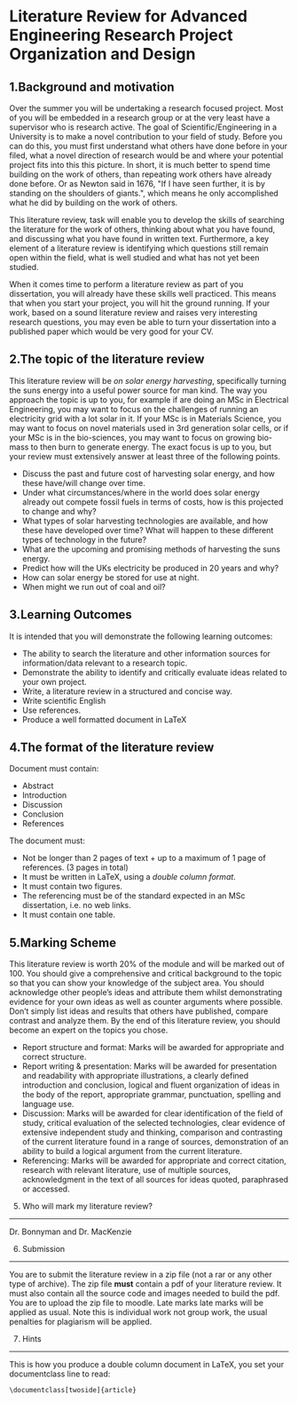 Literature Review for Advanced Engineering Research Project Organization and Design
=========================

1.Background and motivation
----------------------------

Over the summer you will be undertaking a research focused project.  Most of you will be embedded in a research group or at the very least have a supervisor who is research active.  The goal of Scientific/Engineering in a University is to make a novel contribution to your field of study.  Before you can do this, you must first understand what others have done before in your filed, what a novel direction of research would be and where your potential project fits into this this picture.  In short, it is much better to spend time building on the work of others, than repeating work others have already done before.  Or as Newton said in 1676, "If I have seen further, it is by standing on the shoulders of giants.", which means he only accomplished what he did by building on the work of others.

This literature review, task will enable you to develop the skills of searching the literature for the work of others, thinking about what you have found, and discussing what you have found in written text.  Furthermore, a key element of a literature review is identifying which questions still remain open within the field, what is well studied and what has not yet been studied.

When it comes time to perform a literature review as part of you dissertation, you will already have these skills well practiced.  This means that when you start your project, you will hit the ground running. If your work, based on a sound literature review and raises very interesting research questions, you may even be able to turn your dissertation into a published paper which would be very good for your CV.

2.The topic of the literature review
-------------------------------------

This literature review will be *on solar energy harvesting*, specifically turning the suns energy into a useful power source for man kind.  The way you approach the topic is up to you, for example if are doing an MSc in Electrical Engineering, you may want to focus on the challenges of running an electricity grid with a lot solar in it.  If your MSc is in Materials Science, you may want to focus on novel materials used in 3rd generation solar cells, or if your MSc is in the bio-sciences, you may want to focus on growing bio-mass to then burn to generate energy.  The exact focus is up to you, but your review must extensively answer at least three of the following points.

 - Discuss the past and future cost of harvesting solar energy, and how these have/will change over time.
 - Under what circumstances/where in the world does solar energy already out compete fossil fuels in terms of costs, how is this projected to change and why?
 - What types of solar harvesting technologies are available, and how these have developed over time?  What will happen to these different types of technology in the future?
 - What are the upcoming and promising methods of harvesting the suns energy.
 - Predict how will the UKs electricity be produced in 20 years and why?
 - How can solar energy be stored for use at night.
 - When might we run out of coal and oil?


3.Learning Outcomes
--------------------

It is intended that you will demonstrate the following learning outcomes:

 - The ability to search the literature and other information sources for information/data relevant to a research topic.
 - Demonstrate the ability to identify and critically evaluate ideas related to your own project.
 - Write, a literature review in a structured and concise way.
 - Write scientific English
 - Use references.
 - Produce a well formatted document in LaTeX

4.The format of the literature review
--------------------------------------

Document must contain:

 - Abstract
 - Introduction
 - Discussion
 - Conclusion
 - References

The document must:
- Not be longer than 2 pages of text + up to a maximum of 1 page of references. (3 pages in total)
- It must be written in LaTeX, using a *double column format*.
- It must contain two figures.
- The referencing must be of the standard expected in an MSc dissertation, i.e. no web links.
- It must contain one table.


5.Marking Scheme
----------------

This literature review is worth 20% of the module and will be marked out of 100.  You should give a comprehensive and critical background to the topic so that you can show your knowledge of the subject area.  You should acknowledge other people’s ideas and attribute them whilst demonstrating evidence for your own ideas as well as counter arguments where possible.  Don’t simply list ideas and results that others have published, compare contrast and analyze them.  By the end of this literature review, you should become an expert on the topics you chose.

 - Report structure and format: Marks will be awarded for appropriate and correct structure.
 - Report writing & presentation: Marks will be awarded for presentation and readability with appropriate illustrations, a clearly defined introduction and conclusion, logical and fluent organization of ideas in the body of the report, appropriate grammar, punctuation, spelling and language use.
 - Discussion: Marks will be awarded for clear identification of the field of study, critical evaluation of the selected technologies, clear evidence of extensive independent study and thinking, comparison and contrasting of the current literature found in a range of sources, demonstration of an ability to build a logical argument from the current literature.
 - Referencing: Marks will be awarded for appropriate and correct citation, research with relevant literature, use of multiple sources, acknowledgment in the text of all sources for ideas quoted, paraphrased or accessed.

5. Who will mark my literature review?
--------------------------------------

Dr. Bonnyman and Dr. MacKenzie

6. Submission
-------------

You are to submit the literature review in a zip file (not a rar or any other type of archive).  The zip file **must** contain a pdf of your literature review.  It must also contain all the source code and images needed to build the pdf.  You are to upload the zip file to moodle.  Late marks late marks will be applied as usual.  Note this is individual work not group work, the usual penalties for plagiarism will be applied.

7. Hints
--------

This is how you produce a double column document in LaTeX, you set your documentclass line to read:

~~~~
\documentclass[twoside]{article} 
~~~~
